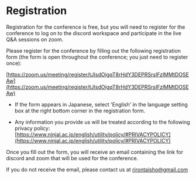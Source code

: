 # Registration

Registration for the conference is free, but you will need to register
for the conference to log on to the discord workspace and participate
in the live Q&A sessions on zoom.

Please register for the conference by filling out the following registration form (the form 
is open throughout the conference; you just need to register once): 

[https://zoom.us/meeting/register/tJIsdOigqT8rHdY3DEPRSrsIFzlMMtDOSEAw](https://zoom.us/meeting/register/tJIsdOigqT8rHdY3DEPRSrsIFzlMMtDOSEAw)

- If the form appears in Japanese, select 'English' in the language setting box at the right bottom corner in the registration form.

- Any information you provide us will be treated according to the following privacy policy:
  [https://www.ninjal.ac.jp/english/utility/policy/#PRIVACYPOLICY](https://www.ninjal.ac.jp/english/utility/policy/#PRIVACYPOLICY)

Once you fill out the form, you will receive an email containing the
link for discord and zoom that will be used for the conference.

If you do not receive the email, please contact us at rirontaisho@gmail.com




